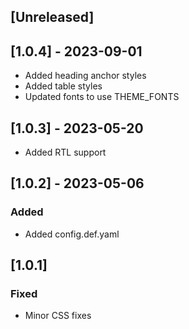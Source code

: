 ## [Unreleased]

## [1.0.4] - 2023-09-01
- Added heading anchor styles
- Added table styles
- Updated fonts to use THEME_FONTS

## [1.0.3] - 2023-05-20
- Added RTL support

## [1.0.2] - 2023-05-06

### Added

- Added config.def.yaml

## [1.0.1]
### Fixed
- Minor CSS fixes